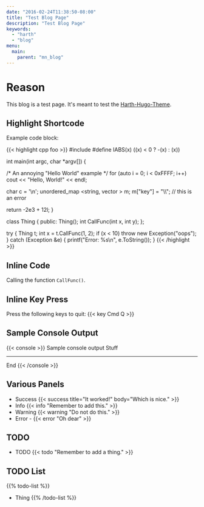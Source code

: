 ```yaml
---
date: "2016-02-24T11:38:50-08:00"
title: "Test Blog Page"
description: "Test Blog Page"
keywords:
  - "harth"
  - "blog"
menu:
  main:
    parent: "mn_blog"
---
```


# Reason

This blog is a test page. It's meant to test the [Harth-Hugo-Theme].

## Highlight Shortcode

Example code block:

{{< highlight cpp foo >}}
#include <iostream>
#define IABS(x) ((x) < 0 ? -(x) : (x))

int main(int argc, char *argv[]) {

  /* An annoying "Hello World" example */
  for (auto i = 0; i < 0xFFFF; i++)
    cout << "Hello, World!" << endl;

  char c = '\n';
  unordered_map <string, vector<string> > m;
  m["key"] = "\\\\"; // this is an error

  return -2e3 + 12l;
}

class Thing
{
public:
    Thing();
    int CallFunc(int x, int y);
};

try
{
    Thing t;
    int x = t.CallFunc(1, 2);
	if (x < 10)
	    throw new Exception("oops");
}
catch (Exception &e)
{
    printf("Error: %s\n", e.ToString());
}
{{< /highlight >}}

## Inline Code

Calling the function `CallFunc()`.

## Inline Key Press

Press the following keys to quit: {{< key Cmd Q >}}

## Sample Console Output

{{< console >}}
Sample console output
Stuff
********************************************************************************
End
{{< /console >}}

## Various Panels

* Success {{< success title="It worked!" body="Which is nice." >}}
* Info {{< info "Remember to add this." >}}
* Warning {{< warning "Do not do this." >}}
* Error - {{< error "Oh dear" >}}

## TODO

* TODO {{< todo "Remember to add a thing." >}}

## TODO List

{{% todo-list %}}
* Thing
{{% /todo-list %}}

[Harth-Hugo-Theme]: https://github.com/harthsw/harth-hugo-theme
